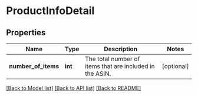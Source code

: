 # ProductInfoDetail

## Properties
Name | Type | Description | Notes
------------ | ------------- | ------------- | -------------
**number_of_items** | **int** | The total number of items that are included in the ASIN. | [optional] 

[[Back to Model list]](../README.md#documentation-for-models) [[Back to API list]](../README.md#documentation-for-api-endpoints) [[Back to README]](../README.md)

